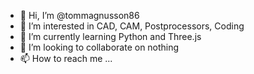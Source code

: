 - 👋 Hi, I’m @tommagnusson86
- 👀 I’m interested in CAD, CAM, Postprocessors, Coding
- 🌱 I’m currently learning Python and Three.js
- 💞️ I’m looking to collaborate on nothing
- 📫 How to reach me ...

<!---
tommagnusson86/tommagnusson86 is a ✨ special ✨ repository because its `README.md` (this file) appears on your GitHub profile.
You can click the Preview link to take a look at your changes.
--->
